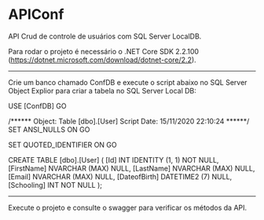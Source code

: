 # APIConf

API Crud de controle de usuários com SQL Server LocalDB.

Para rodar o projeto é necessário o .NET Core SDK 2.2.100 (https://dotnet.microsoft.com/download/dotnet-core/2.2).

--------------------------------------------------------------------------------------------------------------------------------------

Crie um banco chamado ConfDB e execute o script abaixo no SQL Server Object Explior para criar a tabela no SQL Server Local DB:

USE [ConfDB]
GO

/****** Object: Table [dbo].[User] Script Date: 15/11/2020 22:10:24 ******/
SET ANSI_NULLS ON
GO

SET QUOTED_IDENTIFIER ON
GO

CREATE TABLE [dbo].[User] (
    [Id]          INT            IDENTITY (1, 1) NOT NULL,
    [FirstName]   NVARCHAR (MAX) NULL,
    [LastName]    NVARCHAR (MAX) NULL,
    [Email]       NVARCHAR (MAX) NULL,
    [DateofBirth] DATETIME2 (7)  NULL,
    [Schooling]   INT            NOT NULL
);


------------------------------------------------------------------------------------------------------

Execute o projeto e consulte o swagger para verificar os métodos da API.

